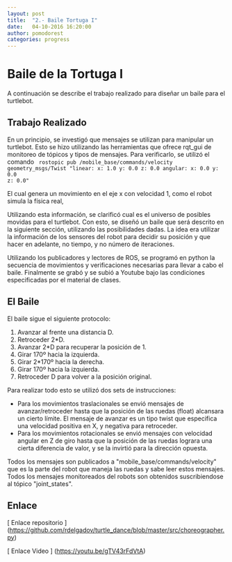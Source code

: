 ```yaml
---
layout: post
title:  "2.- Baile Tortuga I"
date:   04-10-2016 16:20:00
author: pomodorest
categories: progress
---
```


# Baile de la Tortuga I

A continuación se describe el trabajo realizado para diseñar un baile para el turtlebot. 

## Trabajo Realizado

En un principio, se investigó que mensajes se utilizan para manipular un turtlebot. Esto se hizo utilizando las herramientas que ofrece rqt_gui de monitoreo de tópicos y tipos de mensajes. Para verificarlo, se utilizó el comando
<code>
  rostopic pub /mobile_base/commands/velocity geometry_msgs/Twist "linear:
  x: 1.0
  y: 0.0
  z: 0.0
  angular:
  x: 0.0
  y: 0.0
  z: 0.0" 
  </code>
  
El cual genera un movimiento en el eje x con velocidad 1, como el robot simula la física real, 

Utilizando esta información, se clarificó cual es el universo de posibles movidas para el turtlebot. Con esto, se diseñó un baile
que será descrito en la siguiente sección, utilizando las posibilidades dadas. La idea era utilizar la información de los  sensores del robot para decidir su posición y que hacer en adelante, no tiempo, y no número de iteraciones. 

Utilizando los publicadores y lectores de ROS, se programó en python la secuencia de movimientos y verificaciones necesarias  para llevar a cabo el baile. Finalmente se grabó y se subió a Youtube bajo las condiciones especificadas por el material de  clases. 

## El Baile

El baile sigue el siguiente protocolo:

1. Avanzar al frente una distancia D.
2. Retroceder 2*D.
3. Avanzar 2*D para recuperar la posición de 1.
4. Girar 170º hacia la izquierda.
5. Girar 2*170º hacia la derecha.
6. Girar 170º hacia la izquierda.
7. Retroceder D para volver a la posición original.

Para realizar todo esto se utilizó dos sets de instrucciones:
* Para los movimientos traslacionales se envió mensajes de avanzar/retroceder hasta que la posición de las ruedas (float)  alcansara un cierto límite. El mensaje de avanzar es un tipo twist que especifica una velocidad positiva en X, y negativa para retroceder.
* Para los movimientos rotacionales se envió mensajes con velocidad angular en Z de giro hasta que la posición de las ruedas  lograra una cierta diferencia de valor, y se la invirtió para la dirección opuesta. 

Todos los mensajes son publicados a "mobile_base/commands/velocity" que es la parte del robot que maneja las ruedas y sabe leer estos mensajes.
Todos los mensajes monitoreados del robots son obtenidos suscribiendose al tópico "joint_states".

## Enlace

[ Enlace repositorio ] (https://github.com/rdelgadov/turtle_dance/blob/master/src/choreographer.py)

[ Enlace Video ] (https://youtu.be/gTV43rFdVtA)



